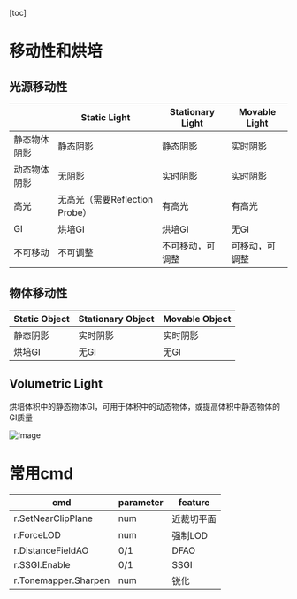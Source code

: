 

[toc]

# 移动性和烘培

## 光源移动性

|              | Static Light                   | Stationary Light | Movable Light  |
| ------------ | ------------------------------ | ---------------- | -------------- |
| 静态物体阴影 | 静态阴影                       | 静态阴影         | 实时阴影       |
| 动态物体阴影 | 无阴影                         | 实时阴影         | 实时阴影       |
| 高光         | 无高光（需要Reflection Probe） | 有高光           | 有高光         |
| GI           | 烘培GI                         | 烘培GI           | 无GI           |
| 不可移动     | 不可调整                       | 不可移动，可调整 | 可移动，可调整 |

## 物体移动性

| Static Object | Stationary Object | Movable Object |
| ------------- | ----------------- | -------------- |
| 静态阴影      | 实时阴影          | 实时阴影       |
| 烘培GI        | 无GI              | 无GI           |

## Volumetric Light	

烘培体积中的静态物体GI，可用于体积中的动态物体，或提高体积中静态物体的GI质量

![Image](C:\Users\EAR1YB~1\AppData\Local\Temp\Image.png)

# 常用cmd

| cmd                  | parameter | feature    |
| -------------------- | --------- | ---------- |
| r.SetNearClipPlane   | num       | 近裁切平面 |
| r.ForceLOD           | num       | 强制LOD    |
| r.DistanceFieldAO    | 0/1       | DFAO       |
| r.SSGI.Enable        | 0/1       | SSGI       |
| r.Tonemapper.Sharpen | num       | 锐化       |

